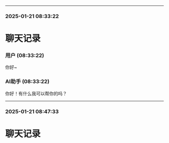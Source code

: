 

---
### 2025-01-21 08:33:22

# 聊天记录

### 用户 (08:33:22)

你好~

### AI助手 (08:33:22)

你好！有什么我可以帮你的吗？



---
### 2025-01-21 08:47:33

# 聊天记录

